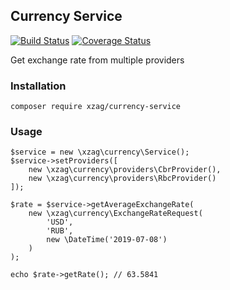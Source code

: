 ## Currency Service 
[![Build Status](https://travis-ci.org/xzag/sample-currency-service.svg?branch=master)](https://travis-ci.org/xzag/sample-currency-service)
[![Coverage Status](https://coveralls.io/repos/github/xzag/sample-currency-service/badge.svg?branch=master)](https://coveralls.io/github/xzag/sample-currency-service?branch=master)

Get exchange rate from multiple providers

### Installation

`composer require xzag/currency-service`

### Usage

```
$service = new \xzag\currency\Service();
$service->setProviders([
    new \xzag\currency\providers\CbrProvider(),
    new \xzag\currency\providers\RbcProvider()
]);

$rate = $service->getAverageExchangeRate(
    new \xzag\currency\ExchangeRateRequest(
        'USD',
        'RUB',
        new \DateTime('2019-07-08')
    )
); 

echo $rate->getRate(); // 63.5841

```
